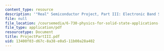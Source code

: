 ```yaml
---
content_type: resource
description: '"Real" Semiconductor Project, Part III: Electronic Band Structure'
file: null
file_location: /coursemedia/6-730-physics-for-solid-state-applications-spring-2003/13400f03d67c8a38e0a511b00a28a402_ProjectPartIII.pdf
file_type: application/pdf
resourcetype: Document
title: ProjectPartIII.pdf
uid: 13400f03-d67c-8a38-e0a5-11b00a28a402
---
```


